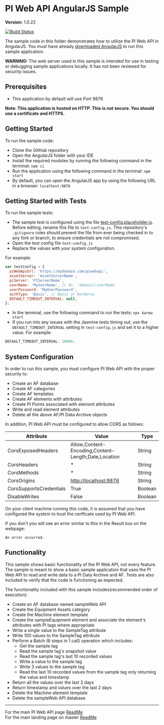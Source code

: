 # PI Web API AngularJS Sample

**Version:** 1.0.22

[![Build Status](https://dev.azure.com/osieng/engineering/_apis/build/status/product-readiness/PI-System/PIWebAPI_AngularJS?branchName=master)](https://dev.azure.com/osieng/engineering/_build?definitionId=958&branchName=master)

The sample code in this folder demonstrates how to utilize the PI Web API in AngularJS. You must have already [downloaded AngularJS](https://angularjs.org/) to run this sample application.

**WARNING:** The web server used in this sample is intended for use in testing or debugging sample applications locally. It has not been reviewed for security issues.

## Prerequisites

- This application by default will use Port 9876

**Note: This application is hosted on HTTP. This is not secure. You should use a certificate and HTTPS.**

## Getting Started

To run the sample code:

- Clone the GitHub repository
- Open the AngularJS folder with your IDE
- Install the required modules by running the following command in the terminal: `npm ci`
- Run the application using the following command in the terminal: `npm start`
- By default, you can open the AngularJS app by using the following URL in a browser: `localhost:9876`

## Getting Started with Tests

To run the sample tests:

- The sample test is configured using the file [test-config.placeholder.js](test-config.placeholder.js). Before editing, rename this file to `test-config.js`. This repository's `.gitignore` rules should prevent the file from ever being checked in to any fork or branch, to ensure credentials are not compromised.
- Open the test config file `test-config.js`
- Replace the values with your system configuration.

For example:

```javascript
var testConfig = {
  piWebApiUrl: 'https://mydomain.com/piwebapi',
  assetServer: 'AssetServerName',
  piServer: 'PIServerName',
  userName: 'MyUserName', // Or, 'domain\\userName'
  userPassword: 'MyUserPassword',
  authType: 'Basic', // Basic or Kerberos
  DEFAULT_TIMEOUT_INTERVAL: null,
};
```

- In the terminal, use the following command to run the tests: `npx karma start`
- If you run into any issues with the Jasmine tests timing out, use the `DEFAULT_TIMEOUT_INTERVAL` setting in `test-config.js` and set it to a higher value. For example:

```javascript
DEFAULT_TIMEOUT_INTERVAL: 10000;
```

## System Configuration

In order to run this sample, you must configure PI Web API with the proper security to:

- Create an AF database
- Create AF categories
- Create AF templates
- Create AF elements with attributes
- Create PI Points associated with element attributes
- Write and read element attributes
- Delete all the above AF/PI Data Archive objects

In addition, PI Web API must be configured to allow CORS as follows:

| Attribute               | Value                                               | Type    |
| ----------------------- | --------------------------------------------------- | ------- |
| CorsExposedHeaders      | Allow,Content-Encoding,Content-Length,Date,Location | String  |
| CorsHeaders             | \*                                                  | String  |
| CorsMethods             | \*                                                  | String  |
| CorsOrigins             | [http://localhost:9876](http://localhost:9876)      | String  |
| CorsSupportsCredentials | True                                                | Boolean |
| DisableWrites           | False                                               | Boolean |

On your client machine running this code, it is assumed that you have configured the system to trust the certficate used by PI Web API.

If you don't you will see an error similar to this in the Result box on the webpage:

```shell
An error occurred.
```

## Functionality

This sample shows basic functionality of the PI Web API, not every feature. The sample is meant to show a basic sample application that uses the PI Web API to read and write data to a PI Data Archive and AF. Tests are also included to verify that the code is functioning as expected.

The functionality included with this sample includes(recommended order of execution):

- Create an AF database named sampleWeb API
- Create the Equipment Assets category
- Create the Machine element template
- Create the sampleEquipment element and associate the element's attributes with PI tags where appropriate
- Write a single value to the SampleTag attribute
- Write 100 values to the SampleTag attribute
- Perform a Batch (6 steps in 1 call) operation which includes:
  - Get the sample tag
  - Read the sample tag's snapshot value
  - Read the sample tag's last 10 recorded values
  - Write a value to the sample tag
  - Write 3 values to the sample tag
  - Read the last 10 recorded values from the sample tag only returning the value and timestamp
- Return all the values over the last 2 days
- Return timestamp and values over the last 2 days
- Delete the Machine element template
- Delete the sampleWeb API database

---

For the main PI Web API page [ReadMe](../)  
For the main landing page on master [ReadMe](https://github.com/osisoft/OSI-Samples)
